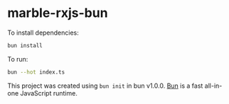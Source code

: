 # marble-rxjs-bun

To install dependencies:

```bash
bun install
```

To run:

```bash
bun --hot index.ts
```

This project was created using `bun init` in bun v1.0.0. [Bun](https://bun.sh) is a fast all-in-one JavaScript runtime.
